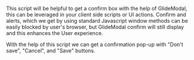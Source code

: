 This script will be helpful to get a confirm box with the help of GlideModal, this can be leveraged in your client side scripts or UI actions. Confirm and alerts, which we get by 
using standard Javascript window methods can be easily blocked by user's browser, but GlideModal confirm will still display and this enhances the User experience.

With the help of this script we can get a confirmation pop-up with "Don't save", "Cancel", and "Save" buttons.

